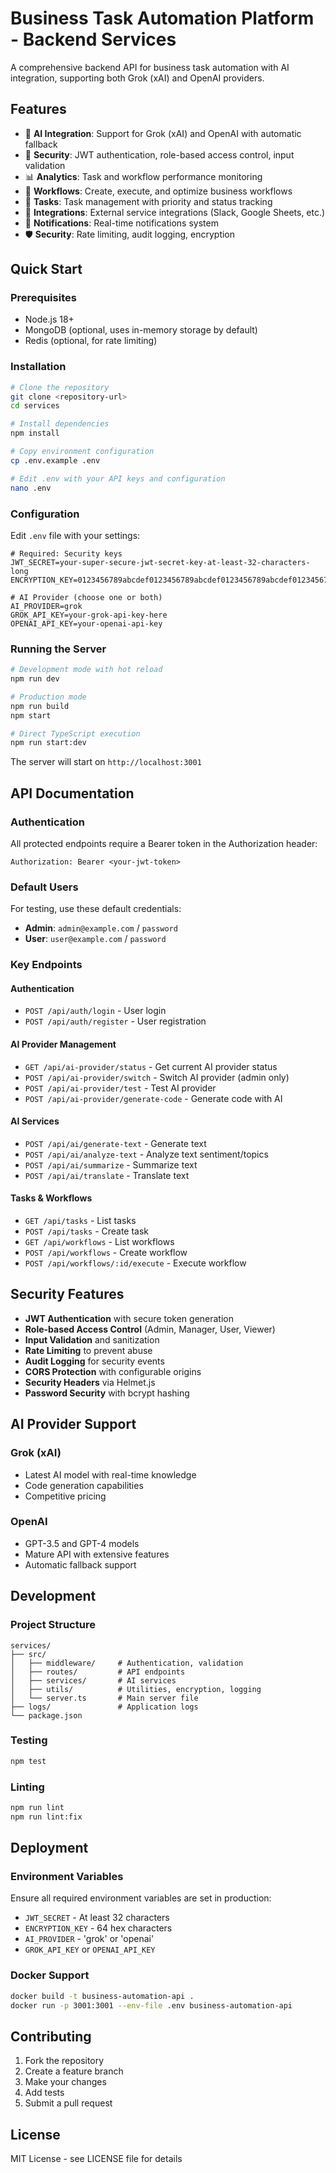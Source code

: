 # Business Task Automation Platform - Backend Services

A comprehensive backend API for business task automation with AI integration, supporting both Grok (xAI) and OpenAI providers.

## Features

- 🤖 **AI Integration**: Support for Grok (xAI) and OpenAI with automatic fallback
- 🔐 **Security**: JWT authentication, role-based access control, input validation
- 📊 **Analytics**: Task and workflow performance monitoring
- 🔄 **Workflows**: Create, execute, and optimize business workflows
- 📝 **Tasks**: Task management with priority and status tracking
- 🔗 **Integrations**: External service integrations (Slack, Google Sheets, etc.)
- 📧 **Notifications**: Real-time notifications system
- 🛡️ **Security**: Rate limiting, audit logging, encryption

## Quick Start

### Prerequisites

- Node.js 18+ 
- MongoDB (optional, uses in-memory storage by default)
- Redis (optional, for rate limiting)

### Installation

```bash
# Clone the repository
git clone <repository-url>
cd services

# Install dependencies
npm install

# Copy environment configuration
cp .env.example .env

# Edit .env with your API keys and configuration
nano .env
```

### Configuration

Edit `.env` file with your settings:

```env
# Required: Security keys
JWT_SECRET=your-super-secure-jwt-secret-key-at-least-32-characters-long
ENCRYPTION_KEY=0123456789abcdef0123456789abcdef0123456789abcdef0123456789abcdef

# AI Provider (choose one or both)
AI_PROVIDER=grok
GROK_API_KEY=your-grok-api-key-here
OPENAI_API_KEY=your-openai-api-key
```

### Running the Server

```bash
# Development mode with hot reload
npm run dev

# Production mode
npm run build
npm start

# Direct TypeScript execution
npm run start:dev
```

The server will start on `http://localhost:3001`

## API Documentation

### Authentication

All protected endpoints require a Bearer token in the Authorization header:

```
Authorization: Bearer <your-jwt-token>
```

### Default Users

For testing, use these default credentials:

- **Admin**: `admin@example.com` / `password`
- **User**: `user@example.com` / `password`

### Key Endpoints

#### Authentication
- `POST /api/auth/login` - User login
- `POST /api/auth/register` - User registration

#### AI Provider Management
- `GET /api/ai-provider/status` - Get current AI provider status
- `POST /api/ai-provider/switch` - Switch AI provider (admin only)
- `POST /api/ai-provider/test` - Test AI provider
- `POST /api/ai-provider/generate-code` - Generate code with AI

#### AI Services
- `POST /api/ai/generate-text` - Generate text
- `POST /api/ai/analyze-text` - Analyze text sentiment/topics
- `POST /api/ai/summarize` - Summarize text
- `POST /api/ai/translate` - Translate text

#### Tasks & Workflows
- `GET /api/tasks` - List tasks
- `POST /api/tasks` - Create task
- `GET /api/workflows` - List workflows
- `POST /api/workflows` - Create workflow
- `POST /api/workflows/:id/execute` - Execute workflow

## Security Features

- **JWT Authentication** with secure token generation
- **Role-based Access Control** (Admin, Manager, User, Viewer)
- **Input Validation** and sanitization
- **Rate Limiting** to prevent abuse
- **Audit Logging** for security events
- **CORS Protection** with configurable origins
- **Security Headers** via Helmet.js
- **Password Security** with bcrypt hashing

## AI Provider Support

### Grok (xAI)
- Latest AI model with real-time knowledge
- Code generation capabilities
- Competitive pricing

### OpenAI
- GPT-3.5 and GPT-4 models
- Mature API with extensive features
- Automatic fallback support

## Development

### Project Structure

```
services/
├── src/
│   ├── middleware/     # Authentication, validation
│   ├── routes/         # API endpoints
│   ├── services/       # AI services
│   ├── utils/          # Utilities, encryption, logging
│   └── server.ts       # Main server file
├── logs/               # Application logs
└── package.json
```

### Testing

```bash
npm test
```

### Linting

```bash
npm run lint
npm run lint:fix
```

## Deployment

### Environment Variables

Ensure all required environment variables are set in production:

- `JWT_SECRET` - At least 32 characters
- `ENCRYPTION_KEY` - 64 hex characters
- `AI_PROVIDER` - 'grok' or 'openai'
- `GROK_API_KEY` or `OPENAI_API_KEY`

### Docker Support

```bash
docker build -t business-automation-api .
docker run -p 3001:3001 --env-file .env business-automation-api
```

## Contributing

1. Fork the repository
2. Create a feature branch
3. Make your changes
4. Add tests
5. Submit a pull request

## License

MIT License - see LICENSE file for details